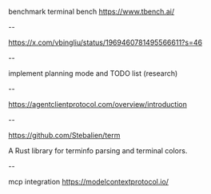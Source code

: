 benchmark terminal bench
https://www.tbench.ai/

--

https://x.com/vbingliu/status/1969460781495566611?s=46

--

implement planning mode and TODO list (research)

--

https://agentclientprotocol.com/overview/introduction

--

https://github.com/Stebalien/term

A Rust library for terminfo parsing and terminal colors.

--

mcp integration
https://modelcontextprotocol.io/
